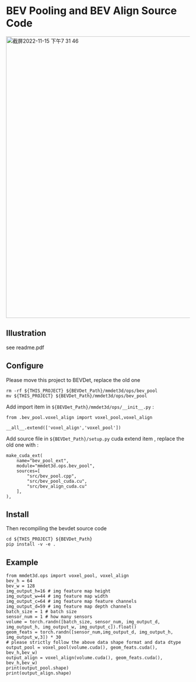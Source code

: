 # BEV Pooling and BEV Align Source Code 
<img width="769" alt="截屏2022-11-15 下午7 31 46" src="https://user-images.githubusercontent.com/25930661/201909423-116c5c92-2605-4e7d-93f6-0fc42fd5fd1c.png">


## Illustration
see readme.pdf 

## Configure
Please move this project to BEVDet, replace the old one 
```
rm -rf ${THIS_PROJECT} ${BEVDet_Path}/mmdet3d/ops/bev_pool
mv ${THIS_PROJECT} ${BEVDet_Path}/mmdet3d/ops/bev_pool
```


Add import item in `${BEVDet_Path}/mmdet3d/ops/__init__.py` :
```
from .bev_pool.voxel_align import voxel_pool,voxel_align

__all__.extend(['voxel_align','voxel_pool'])
```

Add source file in `${BEVDet_Path}/setup.py` cuda extend item , replace the old one with : 
```
make_cuda_ext(
    name="bev_pool_ext",
    module="mmdet3d.ops.bev_pool",
    sources=[
        "src/bev_pool.cpp",
        "src/bev_pool_cuda.cu",
        "src/bev_align_cuda.cu"
    ],
),
```

## Install 

Then recompiling the bevdet source code 

```
cd ${THIS_PROJECT} ${BEVDet_Path}
pip install -v -e .
```

## Example
```
from mmdet3d.ops import voxel_pool, voxel_align
bev_h = 64
bev_w = 128
img_output_h=16 # img feature map height
img_output_w=44 # img feature map width
img_output_c=64 # img feature map feature channels
img_output_d=59 # img feature map depth channels
batch_size = 1 # batch size 
sensor_num = 1 # how many sensors
volume = torch.randn([batch_size, sensor_num, img_output_d, img_output_h, img_output_w, img_output_c]).float()
geom_feats = torch.randn([sensor_num,img_output_d, img_output_h, img_output_w,3]) * 30
# please strictly follow the above data shape format and data dtype
output_pool = voxel_pool(volume.cuda(), geom_feats.cuda(), bev_h,bev_w)
output_align = voxel_align(volume.cuda(), geom_feats.cuda(), bev_h,bev_w)
print(output_pool.shape)
print(output_align.shape)
```


